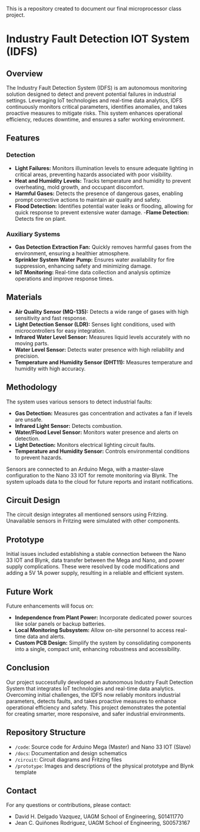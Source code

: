 This is a repository created to document our final microprocessor class project.

# Industry Fault Detection IOT System (IDFS)

## Overview

The Industry Fault Detection System (IDFS) is am autonomous monitoring solution designed to detect and prevent potential failures in industrial settings. Leveraging IoT technologies and real-time data analytics, IDFS continuously monitors critical parameters, identifies anomalies, and takes proactive measures to mitigate risks. This system enhances operational efficiency, reduces downtime, and ensures a safer working environment.

## Features

### Detection
- **Light Failures:** Monitors illumination levels to ensure adequate lighting in critical areas, preventing hazards associated with poor visibility.
- **Heat and Humidity Levels:** Tracks temperature and humidity to prevent overheating, mold growth, and occupant discomfort.
- **Harmful Gases:** Detects the presence of dangerous gases, enabling prompt corrective actions to maintain air quality and safety.
- **Flood Detection:** Identifies potential water leaks or flooding, allowing for quick response to prevent extensive water damage.
-**Flame Detection:** Detects fire on plant.

### Auxiliary Systems
- **Gas Detection Extraction Fan:** Quickly removes harmful gases from the environment, ensuring a healthier atmosphere.
- **Sprinkler System Water Pump:** Ensures water availability for fire suppression, enhancing safety and minimizing damage.
- **IoT Monitoring:** Real-time data collection and analysis optimize operations and improve response times.

## Materials
- **Air Quality Sensor (MQ-135):** Detects a wide range of gases with high sensitivity and fast response.
- **Light Detection Sensor (LDR):** Senses light conditions, used with microcontrollers for easy integration.
- **Infrared Water Level Sensor:** Measures liquid levels accurately with no moving parts.
- **Water Level Sensor:** Detects water presence with high reliability and precision.
- **Temperature and Humidity Sensor (DHT11):** Measures temperature and humidity with high accuracy.

## Methodology
The system uses various sensors to detect industrial faults:
- **Gas Detection:** Measures gas concentration and activates a fan if levels are unsafe.
- **Infrared Light Sensor:** Detects combustion.
- **Water/Flood Level Sensor:** Monitors water presence and alerts on detection.
- **Light Detection:** Monitors electrical lighting circuit faults.
- **Temperature and Humidity Sensor:** Controls environmental conditions to prevent hazards.

Sensors are connected to an Arduino Mega, with a master-slave configuration to the Nano 33 IOT for remote monitoring via Blynk. The system uploads data to the cloud for future reports and instant notifications.

## Circuit Design
The circuit design integrates all mentioned sensors using Fritzing. Unavailable sensors in Fritzing were simulated with other components.

## Prototype
Initial issues included establishing a stable connection between the Nano 33 IOT and Blynk, data transfer between the Mega and Nano, and power supply complications. These were resolved by code modifications and adding a 5V 1A power supply, resulting in a reliable and efficient system.

## Future Work
Future enhancements will focus on:
- **Independence from Plant Power:** Incorporate dedicated power sources like solar panels or backup batteries.
- **Local Monitoring Subsystem:** Allow on-site personnel to access real-time data and alerts.
- **Custom PCB Design:** Simplify the system by consolidating components into a single, compact unit, enhancing robustness and accessibility.

## Conclusion
Our project successfully developed an autonomous Industry Fault Detection System that integrates IoT technologies and real-time data analytics. Overcoming initial challenges, the IDFS now reliably monitors industrial parameters, detects faults, and takes proactive measures to enhance operational efficiency and safety. This project demonstrates the potential for creating smarter, more responsive, and safer industrial environments.

## Repository Structure
- `/code`: Source code for Arduino Mega (Master) and Nano 33 IOT (Slave)
- `/docs`: Documentation and design schematics
- `/circuit`: Circuit diagrams and Fritzing files
- `/prototype`: Images and descriptions of the physical prototype and Blynk template

## Contact
For any questions or contributions, please contact:
- David H. Delgado Vazquez, UAGM School of Engineering, S01411770
- Jean C. Quiñones Rodriguez, UAGM School of Engineering, S00573167
